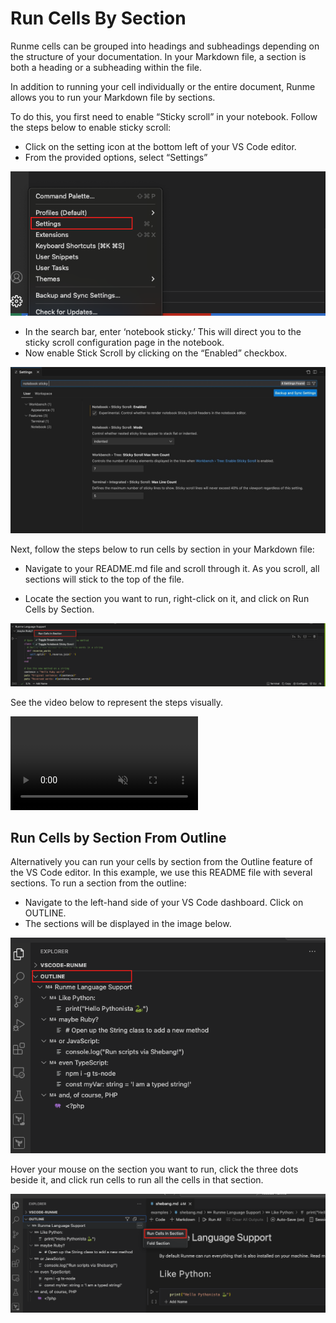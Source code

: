 # Run Cells By Section

Runme cells can be grouped into headings and subheadings depending on the structure of your documentation. In your Markdown file, a section is both a heading or a subheading within the file.

In addition to running your cell individually or the entire document, Runme allows you to run your  Markdown file by sections.

To do this, you first need to enable “Sticky scroll” in your notebook. Follow the steps below to enable sticky scroll:

- Click on the setting icon at the bottom left of your VS Code editor.
- From the provided options, select “Settings”

![settings](../../static/img/guide-page/vscode-setting.png)

- In the search bar, enter ‘notebook sticky.’ This will direct you to the sticky scroll configuration page in the notebook.
- Now enable Stick Scroll by clicking on the “Enabled” checkbox.

![sticky roll](../../static/img/guide-page/stickyroll.png)

Next, follow the steps below to run cells by section in your Markdown file:
 - Navigate to your README.md file and scroll through it. As you scroll, all sections will stick to the top of the file.

- Locate the section you want to run, right-click on it, and click on Run Cells by Section.

![run section](../../static/img/guide-page/runme-cellsection.png)

See the video below to represent the steps visually.

<video autoPlay loop muted playsInline controls>
  <source src="/videos/cellsection.mp4" type="video/mp4" />
  <source src="/videos/cellsection.webm" type="video/webm" />
</video>



## Run Cells by Section From Outline

Alternatively you can run your cells by section from the Outline feature of the VS Code editor.  In this example, we use this README file with several sections.
To run a section from the outline:

- Navigate to the left-hand side of your VS Code dashboard.
Click on OUTLINE.
- The sections will be displayed in the image below.

![outline](../../static/img/guide-page/vscode-outline.png)

Hover your mouse on the section you want to run, click the three dots beside it, and click run cells to run all the cells in that section.

![cells section](../../static/img/guide-page/cellssection.png)

